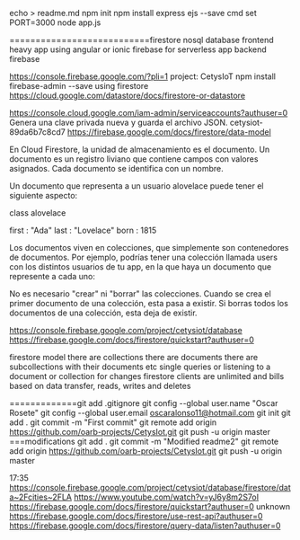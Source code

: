 echo > readme.md
npm init 
npm install express ejs --save
cmd
set PORT=3000
node app.js


===========================firestore nosql database
frontend heavy app using angular or ionic
firebase for serverless app
backend firebase

https://console.firebase.google.com/?pli=1
project: CetysIoT
npm install firebase-admin --save
using firestore
https://cloud.google.com/datastore/docs/firestore-or-datastore

https://console.cloud.google.com/iam-admin/serviceaccounts?authuser=0
Genera una clave privada nueva y guarda el archivo JSON. 
cetysiot-89da6b7c8cd7
https://firebase.google.com/docs/firestore/data-model

En Cloud Firestore, la unidad de almacenamiento es el documento. Un documento es un registro liviano que contiene campos con valores asignados. Cada documento se identifica con un nombre.

Un documento que representa a un usuario alovelace puede tener el siguiente aspecto:

class alovelace

first : "Ada"
last : "Lovelace"
born : 1815

Los documentos viven en colecciones, que simplemente son contenedores de documentos. Por ejemplo, podrías tener una colección llamada users con los distintos usuarios de tu app, en la que haya un documento que represente a cada uno:

No es necesario "crear" ni "borrar" las colecciones. Cuando se crea el primer documento de una colección, esta pasa a existir. Si borras todos los documentos de una colección, esta deja de existir.

https://console.firebase.google.com/project/cetysiot/database
https://firebase.google.com/docs/firestore/quickstart?authuser=0

firestore model
there are collections
there are documents
there are subcollections with their documents
etc
single queries or listening to a document or collection for changes
firestore clients are unlimited
and bills based on data transfer, reads, writes and deletes

=============git
add .gitignore
git config --global user.name "Oscar Rosete"
git config --global user.email oscaralonso11@hotmail.com
git init
git add .
git commit -m "First commit"
git remote add origin https://github.com/oarb-projects/CetysIot.git
git push -u origin master
===modifications
git add .
git commit -m "Modified readme2"
git remote add origin https://github.com/oarb-projects/CetysIot.git
git push -u origin master

17:35
https://console.firebase.google.com/project/cetysiot/database/firestore/data~2Fcities~2FLA
https://www.youtube.com/watch?v=yJ6y8m2S7oI
https://firebase.google.com/docs/firestore/quickstart?authuser=0
unknown
https://firebase.google.com/docs/firestore/use-rest-api?authuser=0
https://firebase.google.com/docs/firestore/query-data/listen?authuser=0